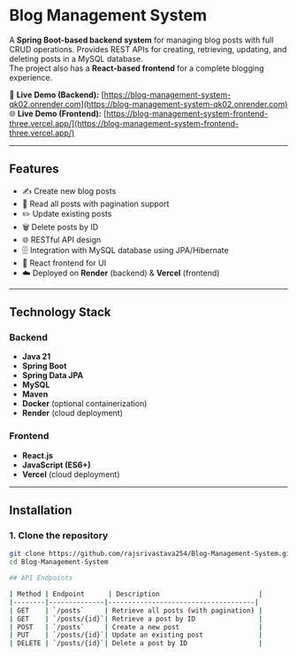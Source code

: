 # Blog Management System

A **Spring Boot-based backend system** for managing blog posts with full CRUD operations. Provides REST APIs for creating, retrieving, updating, and deleting posts in a MySQL database.  
The project also has a **React-based frontend** for a complete blogging experience.

🚀 **Live Demo (Backend):** [https://blog-management-system-qk02.onrender.com](https://blog-management-system-qk02.onrender.com)  
🌐 **Live Demo (Frontend):** [https://blog-management-system-frontend-three.vercel.app/](https://blog-management-system-frontend-three.vercel.app/)

---

## Features
- ✍️ Create new blog posts  
- 📖 Read all posts with pagination support  
- ✏️ Update existing posts  
- 🗑️ Delete posts by ID  
- 🌐 RESTful API design  
- 🗄️ Integration with MySQL database using JPA/Hibernate  
- 🎨 React frontend for UI  
- ☁️ Deployed on **Render** (backend) & **Vercel** (frontend)  

---

## Technology Stack
### Backend
- **Java 21**  
- **Spring Boot**  
- **Spring Data JPA**  
- **MySQL**  
- **Maven**  
- **Docker** (optional containerization)  
- **Render** (cloud deployment)  

### Frontend
- **React.js**  
- **JavaScript (ES6+)**  
- **Vercel** (cloud deployment)  

---

## Installation

### 1. Clone the repository
```bash
git clone https://github.com/rajsrivastava254/Blog-Management-System.git
cd Blog-Management-System

## API Endpoints

| Method | Endpoint      | Description                         |
|--------|--------------|-------------------------------------|
| GET    | `/posts`     | Retrieve all posts (with pagination) |
| GET    | `/posts/{id}`| Retrieve a post by ID                |
| POST   | `/posts`     | Create a new post                    |
| PUT    | `/posts/{id}`| Update an existing post              |
| DELETE | `/posts/{id}`| Delete a post by ID                  |

